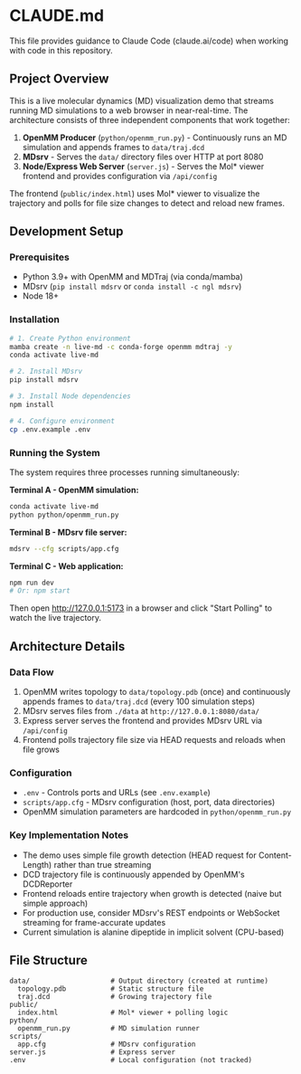 # CLAUDE.md

This file provides guidance to Claude Code (claude.ai/code) when working with code in this repository.

## Project Overview

This is a live molecular dynamics (MD) visualization demo that streams running MD simulations to a web browser in near-real-time. The architecture consists of three independent components that work together:

1. **OpenMM Producer** (`python/openmm_run.py`) - Continuously runs an MD simulation and appends frames to `data/traj.dcd`
2. **MDsrv** - Serves the `data/` directory files over HTTP at port 8080
3. **Node/Express Web Server** (`server.js`) - Serves the Mol* viewer frontend and provides configuration via `/api/config`

The frontend (`public/index.html`) uses Mol* viewer to visualize the trajectory and polls for file size changes to detect and reload new frames.

## Development Setup

### Prerequisites
- Python 3.9+ with OpenMM and MDTraj (via conda/mamba)
- MDsrv (`pip install mdsrv` or `conda install -c ngl mdsrv`)
- Node 18+

### Installation
```bash
# 1. Create Python environment
mamba create -n live-md -c conda-forge openmm mdtraj -y
conda activate live-md

# 2. Install MDsrv
pip install mdsrv

# 3. Install Node dependencies
npm install

# 4. Configure environment
cp .env.example .env
```

### Running the System

The system requires three processes running simultaneously:

**Terminal A - OpenMM simulation:**
```bash
conda activate live-md
python python/openmm_run.py
```

**Terminal B - MDsrv file server:**
```bash
mdsrv --cfg scripts/app.cfg
```

**Terminal C - Web application:**
```bash
npm run dev
# Or: npm start
```

Then open http://127.0.0.1:5173 in a browser and click "Start Polling" to watch the live trajectory.

## Architecture Details

### Data Flow
1. OpenMM writes topology to `data/topology.pdb` (once) and continuously appends frames to `data/traj.dcd` (every 100 simulation steps)
2. MDsrv serves files from `./data` at `http://127.0.0.1:8080/data/`
3. Express server serves the frontend and provides MDsrv URL via `/api/config`
4. Frontend polls trajectory file size via HEAD requests and reloads when file grows

### Configuration
- `.env` - Controls ports and URLs (see `.env.example`)
- `scripts/app.cfg` - MDsrv configuration (host, port, data directories)
- OpenMM simulation parameters are hardcoded in `python/openmm_run.py`

### Key Implementation Notes
- The demo uses simple file growth detection (HEAD request for Content-Length) rather than true streaming
- DCD trajectory file is continuously appended by OpenMM's DCDReporter
- Frontend reloads entire trajectory when growth is detected (naive but simple approach)
- For production use, consider MDsrv's REST endpoints or WebSocket streaming for frame-accurate updates
- Current simulation is alanine dipeptide in implicit solvent (CPU-based)

## File Structure
```
data/                    # Output directory (created at runtime)
  topology.pdb           # Static structure file
  traj.dcd               # Growing trajectory file
public/
  index.html             # Mol* viewer + polling logic
python/
  openmm_run.py          # MD simulation runner
scripts/
  app.cfg                # MDsrv configuration
server.js                # Express server
.env                     # Local configuration (not tracked)
```